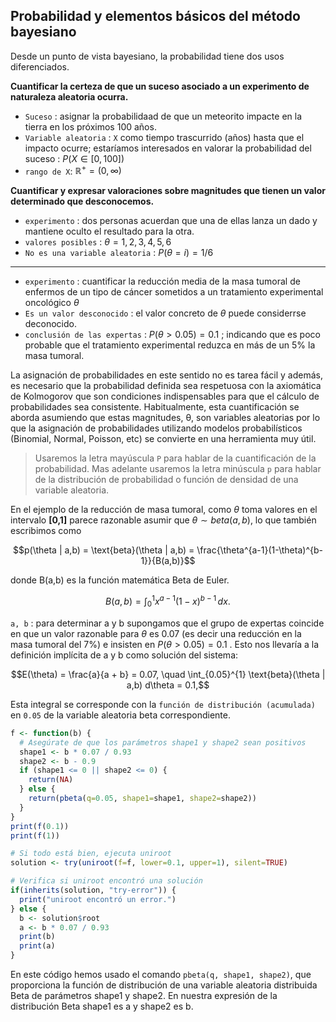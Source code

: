 
## Probabilidad y elementos básicos del método bayesiano

Desde un punto de vista bayesiano, la probabilidad tiene dos usos diferenciados.

**Cuantificar la certeza de que un suceso asociado a un experimento de naturaleza aleatoria ocurra.**

* `Suceso` : asignar la probabilidaad de que un meteorito impacte en la tierra en los próximos 100 años.
* `Variable aleatoria` : `X` como tiempo trascurrido (años) hasta que el impacto ocurre; estaríamos interesados en valorar la probabilidad del suceso : $P(X \in [0, 100])$
* `rango de X`: $\mathbb{R}^+ = (0,\infty)$

**Cuantificar y expresar valoraciones sobre magnitudes que tienen un valor determinado que desconocemos.**

* `experimento` : dos personas acuerdan que una de ellas lanza un dado y mantiene oculto el resultado para la otra.
* `valores posibles` : $\theta={1,2,3,4,5,6}$
* `No es una variable aleatoria` : $P(\theta=i) = 1/6$
---
* `experimento` :  cuantificar la reducción media de la masa tumoral de enfermos de un tipo de cáncer sometidos a un tratamiento experimental oncológico $\theta$
* `Es un valor desconocido` : el valor concreto de $\theta$ puede considerrse deconocido.
* `conclusión de las expertas` : $P(\theta > 0.05) = 0.1$ ; indicando que es poco probable que el tratamiento experimental reduzca en más de un 5% la masa tumoral.

La asignación de probabilidades en este sentido no es tarea fácil y además, es necesario que la probabilidad definida sea respetuosa con la axiomática de Kolmogorov que son condiciones indispensables para que el cálculo de probabilidades sea consistente. Habitualmente, esta cuantificación se aborda asumiendo que estas magnitudes, θ, son variables aleatorias por lo que la asignación de probabilidades utilizando modelos probabilísticos (Binomial, Normal, Poisson, etc) se convierte en una herramienta muy útil.

> Usaremos la letra mayúscula `P` para hablar de la cuantificación de la probabilidad. Mas adelante usaremos la letra minúscula `p` para hablar de la distribución de probabilidad o función de densidad de una variable aleatoria.


En el ejemplo de la reducción de masa tumoral, como $\theta$ toma valores en el intervalo **[0,1]** parece razonable asumir que $\theta ∼ beta(a,b)$, lo que también escribimos como  
 
 
$$p(\theta | a,b) = \text{beta}(\theta | a,b) = \frac{\theta^{a-1}(1-\theta)^{b-1}}{B(a,b)}$$

donde B(a,b) es la función matemática Beta de Euler.

$$
B(a,b) = \int_{0}^{1} x^{a-1} (1-x)^{b-1} \, dx.
$$

`a, b` : para determinar a y b supongamos que el grupo de expertas coincide en que un valor razonable para $\theta$ es 0.07  (es decir una reducción en la masa tumoral del 7\%) e insisten en $P(\theta > 0.05) = 0.1$ . Esto nos llevaría a la definición implícita de a y b como solución del sistema:

$$E(\theta) = \frac{a}{a + b} = 0.07, \quad \int_{0.05}^{1} \text{beta}(\theta | a,b) d\theta = 0.1,$$

Esta integral se corresponde con la `función de distribución (acumulada)` en `0.05` de la variable aleatoria beta correspondiente. 

```r
f <- function(b) {
  # Asegúrate de que los parámetros shape1 y shape2 sean positivos
  shape1 <- b * 0.07 / 0.93
  shape2 <- b - 0.9
  if (shape1 <= 0 || shape2 <= 0) {
    return(NA)
  } else {
    return(pbeta(q=0.05, shape1=shape1, shape2=shape2))
  }
}
print(f(0.1))
print(f(1))

# Si todo está bien, ejecuta uniroot
solution <- try(uniroot(f=f, lower=0.1, upper=1), silent=TRUE)

# Verifica si uniroot encontró una solución
if(inherits(solution, "try-error")) {
  print("uniroot encontró un error.")
} else {
  b <- solution$root
  a <- b * 0.07 / 0.93
  print(b)
  print(a)
}
```

En este código hemos usado el comando `pbeta(q, shape1, shape2)`, que proporciona la función de distribución de una variable aleatoria distribuida Beta de parámetros shape1 y shape2. En nuestra expresión de la distribución Beta shape1 es a y shape2 es b. 

